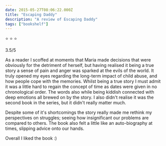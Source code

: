```yaml
---    
date: 2015-05-27T08:06:22.000Z
title: "Escaping Daddy"
description: "A review of Escaping Daddy"
tags: ["bookshelf"]
---   
```

⭐ ⭐ ⭐ 

3.5/5 

As a reader I scoffed at moments that Maria made decisions that were obviously for the detriment of herself, but having realised it being a true story a sense of pain and anger was sparked at the evils of the world. It truly opened my eyes regarding the long-term impact of child abuse, and how people cope with the memories. Whilst being a true story I must admit it was a little hard to regain the concept of time as dates were given in no chronological order. The words also while being kiddish connected with deep emotions all brewed on by the story. I also didn't realise it was the second book in the series, but it didn't really matter much.

Despite some of it's shortcomings the story really made me rethink my perspectives on struggles; seeing how insignificant our problems are compared to others. The book also felt a little like an auto-biography at times, slipping advice onto our hands. 

Overall I liked the book :)